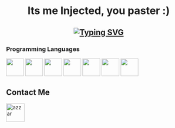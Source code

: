 <h1 align="center">
Its me Injected, you paster :)

  
  <h2 align="center">
    
[![Typing SVG](https://readme-typing-svg.herokuapp.com?duration=3000&center=true&width=450&lines=Injected.css;UD+on+BE+%26+EAC;Popular+in+Cheating+Community;Fucking+%26+Bypassing+Anticheats;discord.gg/beatware)](https://git.io/typing-svg)

### Programming Languages

<p>
  

<img width ='48px' src ='https://raw.githubusercontent.com/rahulbanerjee26/githubProfileReadmeGenerator/main/icons/c.svg'> </a>
<img width ='48px' src ='https://raw.githubusercontent.com/rahulbanerjee26/githubProfileReadmeGenerator/main/icons/cpp.svg'> </a>
<img width ='48px' src ='https://raw.githubusercontent.com/rahulbanerjee26/githubProfileReadmeGenerator/main/icons/csharp.svg'> </a>
<img width ='48px' src ='https://raw.githubusercontent.com/rahulbanerjee26/githubProfileReadmeGenerator/main/icons/css.svg'> </a>
<img width ='48px' src ='https://raw.githubusercontent.com/rahulbanerjee26/githubProfileReadmeGenerator/main/icons/html.svg'> </a>
<img width ='48px' src ='https://th.bing.com/th/id/R.8ea21bd337fbf80b46e15b4d53a81b78?rik=fX4Dj7nEx8fzLg&riu=http%3a%2f%2f48pedia.org%2fimages%2fthumb%2f8%2f8e%2fLua-logo.svg%2f1200px-Lua-logo.svg.png&ehk=F7nHO1i%2fU%2bmVnn7ADsqrTOWi3%2ftc5bBYw56p5o29crI%3d&risl=&pid=ImgRaw&r=0'> </a>
<img width ='48px' src ='https://upload.wikimedia.org/wikipedia/commons/thumb/6/6a/JavaScript-logo.png/800px-JavaScript-logo.png'> </a>


</a>
<p>

## Contact Me

<a href="https://t.me/Injected_cs" target="blank"><img align="center"
         src="https://upload.wikimedia.org/wikipedia/commons/thumb/8/82/Telegram_logo.svg/512px-Telegram_logo.svg.png"	 
         alt="azzar" height="50"/></a>
		 
		 
		 
		 
